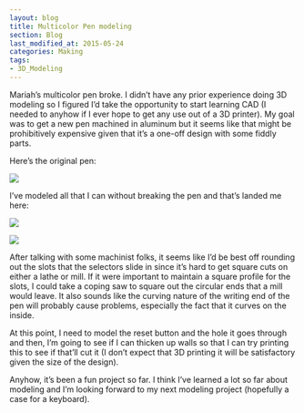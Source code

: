 ```yaml
---
layout: blog
title: Multicolor Pen modeling
section: Blog
last_modified_at: 2015-05-24
categories: Making
tags:
- 3D_Modeling
---
```


Mariah’s multicolor pen broke.  I didn’t have any prior experience doing 3D
modeling so I figured I’d take the opportunity to start learning CAD (I needed
to anyhow if I ever hope to get any use out of a 3D printer).  My goal was to
get a new pen machined in aluminum but it seems like that might be
prohibitively expensive given that it’s a one-off design with some fiddly
parts.

Here’s the original pen:

<!--more-->

<a href="http://i.imgur.com/YRWJ0mx.jpg"><img class="half" src="http://i.imgur.com/YRWJ0mx.jpg" /></a>

I’ve modeled all that I can without breaking the pen and that’s landed me here:

<a href="http://i.imgur.com/lZz6KFG.png"><img class="full" src="http://i.imgur.com/lZz6KFG.png" /></a>

<a href="http://i.imgur.com/tEv1Pc0.png"><img class="full" src="http://i.imgur.com/tEv1Pc0.png" /></a>

After talking with some machinist folks, it seems like I’d be best off rounding
out the slots that the selectors slide in since it’s hard to get square cuts on
either a lathe or mill.  If it were important to maintain a square profile for
the slots, I could take a coping saw to square out the circular ends that a
mill would leave.  It also sounds like the curving nature of the writing end of
the pen will probably cause problems, especially the fact that it curves on the
inside.



At this point, I need to model the reset button and the hole it goes through
and then, I’m going to see if I can thicken up walls so that I can try printing
this to see if that’ll cut it (I don’t expect that 3D printing it will be
satisfactory given the size of the design).



Anyhow, it’s been a fun project so far.  I think I’ve learned a lot so far
about modeling and I’m looking forward to my next modeling project (hopefully a
case for a keyboard).
